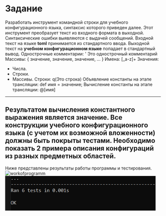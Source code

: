 # Задание
 Разработать инструмент командной строки для учебного конфигурационного языка, синтаксис которого приведен далее. Этот инструмент преобразует текст из входного формата в выходной. Синтаксические ошибки выявляются с выдачей сообщений.
 Входной текст на языке **toml** принимается из стандартного ввода. Выходной текст на **учебном конфигурационном языке** попадает в стандартный вывод.
Однострочные комментарии:
' Это однострочный комментарий
Массивы:
{ значение, значение, значение, ... }
Имена:
[_a-z]+
Значения:
- Числа.
- Строки.
- Массивы.
Строки:
q(Это строка)
Объявление константы на этапе трансляции:
def имя = значение;
Вычисление константы на этапе трансляции:
@[имя]
---
Результатом вычисления константного выражения является значение.
Все конструкции учебного конфигурационного языка (с учетом их возможной вложенности) должны быть покрыты тестами. Необходимо показать 2 примера описания конфигураций из разных предметных областей.
---
Ниже представлены результаты работы программы и тестирования.
![workofprogramm](graph.png)
![tests](tests.png)
